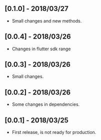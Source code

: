 ## [0.1.0] - 2018/03/27

* Small changes and new methods.

## [0.0.4] - 2018/03/26

* Changes in flutter sdk range

## [0.0.3] - 2018/03/26

* Small changes.

## [0.0.2] - 2018/03/26

* Some changes in dependencies.

## [0.0.1] - 2018/03/25

* First release, is not ready for production.
